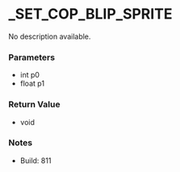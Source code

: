 # _SET_COP_BLIP_SPRITE

No description available.

### Parameters
* int p0
* float p1

### Return Value
* void

### Notes
* Build: 811

